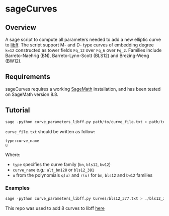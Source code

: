 # sageCurves
## Overview
A sage script to compute all parameters needed to add a new elliptic curve to [libff](https://github.com/EYBlockchain/zk-swap-libff). The script support M- and D- type curves of embedding degree `k=12` constructed as tower fields `Fq_12` over `Fq_6` over `Fq_2`. Families include Barreto-Naehrig (BN), Barreto-Lynn-Scott (BLS12) and Brezing-Weng (BW12).

## Requirements
sageCurves requires a working [SageMath](http://www.sagemath.org) installation, and has been tested on SageMath version 8.8.

## Tutorial
```python
sage -python curve_parameters_libff.py path/to/curve_file.txt > path/to/output_dir/curve_name_init.cpp
```
`curve_file.txt` should be written as follow: 
```
type:curve_name
u
```
Where: 
+ `type` specifies the curve family (`bn`, `bls12`, `bw12`)
+ `curve_name` e.g.: `alt_bn128` or `bls12_381`
+ `u` from the polynomials `q(u)` and `r(u)` for `bn`, `bls12` and `bw12` families

### Examples
```python
sage -python curve_parameters_libff.py Curves/bls12_377.txt > ./bls12_377_init.cpp
```
This repo was used to add 8 curves to libff [here](https://github.com/EYBlockchain/zk-swap-libff/tree/ey/libff/algebra/curves)

